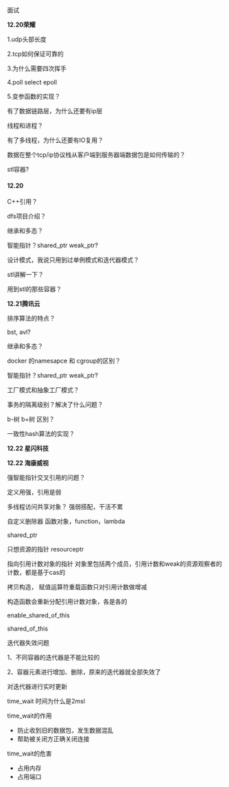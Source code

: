面试

**12.20荣耀**



1.udp头部长度

2.tcp如何保证可靠的

3.为什么需要四次挥手

4.poll select epoll

5.变参函数的实现？

有了数据链路层，为什么还要有ip层

线程和进程？

有了多线程，为什么还要有IO复用？

数据在整个tcp/ip协议栈从客户端到服务器端数据包是如何传输的？

stl容器?



#### 12.20

C++引用？

dfs项目介绍？

继承和多态？

智能指针？shared_ptr weak_ptr?

设计模式，我说只用到过单例模式和迭代器模式？

stl讲解一下？

用到stl的那些容器？





**12.21腾讯云**

排序算法的特点？

bst, avl?

继承和多态？

docker 的namesapce 和 cgroup的区别？

智能指针？shared_ptr weak_ptr?

工厂模式和抽象工厂模式？

事务的隔离级别？解决了什么问题？

b-树 b+树 区别？

一致性hash算法的实现？

**12.22  星闪科技**



**12.22  海康威视**



强智能指针交叉引用的问题？

定义用强，引用是弱

多线程访问共享对象？ 强弱搭配，干活不累

自定义删除器   函数对象，function，lambda



shared_ptr 

只想资源的指针  resourceptr

指向引用计数对象的指针  对象里包括两个成员，引用计数和weak的资源观察者的计数，都是基于cas的

拷贝构造， 赋值运算符重载函数只对引用计数做增减

构造函数会重新分配引用计数对象，各是各的

enable_shared_of_this

shared_of_this





迭代器失效问题

1、不同容器的迭代器是不能比较的

2、容器元素进行增加、删除，原来的迭代器就全部失效了

对迭代器进行实时更新





time_wait 时间为什么是2msl

time_wait的作用

- 防止收到旧的数据包，发生数据混乱
- 帮助被关闭方正确关闭连接

time_wait的危害

- 占用内存
- 占用端口